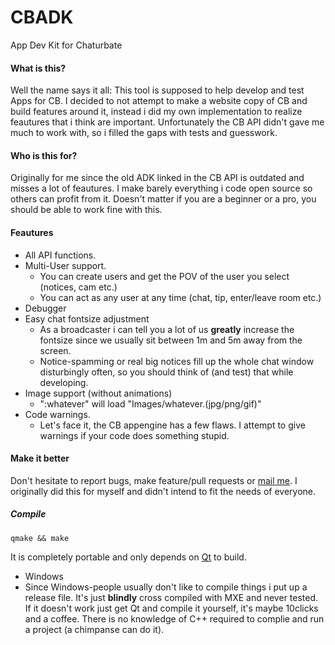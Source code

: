# CBADK
App Dev Kit for Chaturbate


#### What is this?
Well the name says it all: This tool is supposed to help develop and test Apps for CB.
I decided to not attempt to make a website copy of CB and build features around it, instead i did my own implementation to realize feautures that i think are important.
Unfortunately the CB API didn't gave me much to work with, so i filled the gaps with tests and guesswork.

#### Who is this for?
Originally for me since the old ADK linked in the CB API is outdated and misses a lot of feautures.
I make barely everything i code open source so others can profit from it.
Doesn't matter if you are a beginner or a pro, you should be able to work fine with this.

#### Feautures
* All API functions.
* Multi-User support.
  * You can create users and get the POV of the user you select (notices, cam etc.)  
  * You can act as any user at any time (chat, tip, enter/leave room etc.)
* Debugger
* Easy chat fontsize adjustment
  * As a broadcaster i can tell you a lot of us **greatly** increase the fontsize since we usually sit between 1m and 5m away from the screen.
  * Notice-spamming or real big notices fill up the whole chat window disturbingly often, so you should think of (and test) that while developing.
* Image support (without animations)
  * ":whatever" will load "Images/whatever.(jpg/png/gif)"
* Code warnings.
  * Let's face it, the CB appengine has a few flaws. I attempt to give warnings if your code does something stupid.



#### Make it better
Don't hesitate to report bugs, make feature/pull requests or [mail me](mailto:llua.chaturbate@gmail.com). I originally did this for myself and didn't intend to fit the needs of everyone.


##### Compile
```
qmake && make
```
It is completely portable and only depends on [Qt](https://www.qt.io/) to build.
 * Windows 
  * Since Windows-people usually don't like to compile things i put up a release file. It's just **blindly** cross compiled with MXE and never tested. If it doesn't work just get Qt and compile it yourself, it's maybe 10clicks and a coffee. There is no knowledge of C++ required to complie and run a project (a chimpanse can do it).
